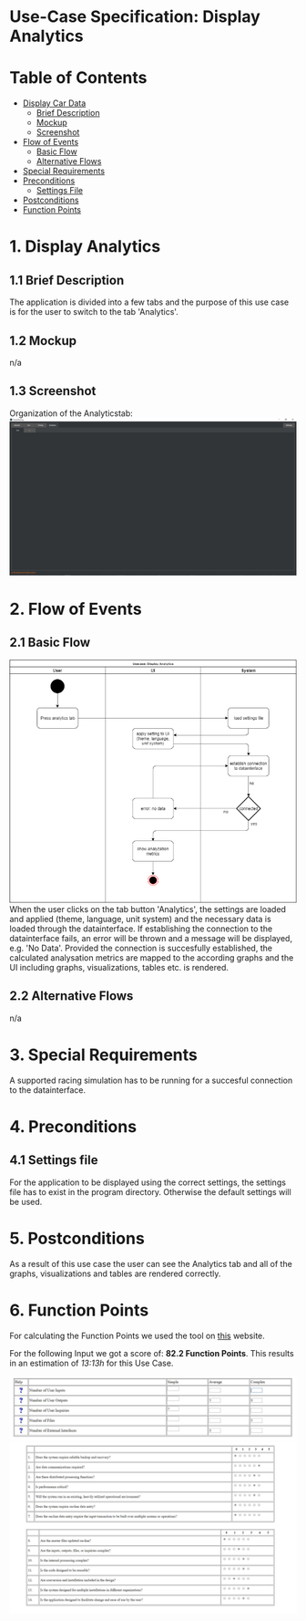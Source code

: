 # Use-Case Specification: Display Analytics

# Table of Contents
- [Display Car Data](#1-display-car-data)
    - [Brief Description](#11-brief-description)
    - [Mockup](#12-mockup)
    - [Screenshot](#13-screenshot)
- [Flow of Events](#2-flow-of-events)
    - [Basic Flow](#21-basic-flow)
    - [Alternative Flows](#22-alternative-flows)
- [Special Requirements](#3-special-requirements)
- [Preconditions](#4-preconditions)
    - [Settings File](#41-settings-file)
- [Postconditions](#5-postconditions)
- [Function Points](#6-function-points)

# 1. Display Analytics
## 1.1 Brief Description
The application is divided into a few tabs and the purpose of this use case is for the user to switch to the tab 'Analytics'. 

## 1.2 Mockup
n/a

## 1.3 Screenshot
Organization of the Analyticstab:
![Analytics Tab Screenshot](analyticsTab.jpg "Analytics tab organization")

# 2. Flow of Events
## 2.1 Basic Flow
![Analytics Tab Screenshot](SeeAnalytics.png "Analytics tab organization")
When the user clicks on the tab button 'Analytics', the settings are loaded and applied (theme, language, unit system) and the necessary data is loaded through the datainterface. If establishing the connection to the datainterface fails, an error will be thrown and a message will be displayed, e.g. 'No Data'.
Provided the connection is succesfully established, the calculated analysation metrics are mapped to the according graphs and the UI including graphs, visualizations, tables etc. is rendered.

## 2.2 Alternative Flows
n/a

# 3. Special Requirements
A supported racing simulation has to be running for a succesful connection to the datainterface.

# 4. Preconditions
## 4.1 Settings file
For the application to be displayed using the correct settings, the settings file has to exist in the program directory. Otherwise the default settings will be used.

# 5. Postconditions
As a result of this use case the user can see the Analytics tab and all of the graphs, visualizations and tables are rendered correctly.

# 6. Function Points
For calculating the Function Points we used the tool on [this](http://groups.umd.umich.edu/cis/course.des/cis375/projects/fp99/main.html) website.

For the following Input we got a score of: **82.2 Function Points**.
This results in an estimation of *13:13h* for this Use Case.

![See Analytics Input](seeAnalyticsInput.jpg "Function Point Calculation Input")
![See Analytics Questions](seeAnalyticsQuestions.jpg "Function Point Calculation Questions")